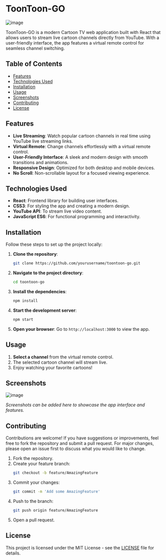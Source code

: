 # ToonToon-GO
![image](https://github.com/user-attachments/assets/8e60f72c-98b0-410e-a592-7a44949b4aa2)

ToonToon-GO is a modern Cartoon TV web application built with React that allows users to stream live cartoon channels directly from YouTube. With a user-friendly interface, the app features a virtual remote control for seamless channel switching.

## Table of Contents

- [Features](#features)
- [Technologies Used](#technologies-used)
- [Installation](#installation)
- [Usage](#usage)
- [Screenshots](#screenshots)
- [Contributing](#contributing)
- [License](#license)

## Features

- **Live Streaming**: Watch popular cartoon channels in real time using YouTube live streaming links.
- **Virtual Remote**: Change channels effortlessly with a virtual remote control.
- **User-Friendly Interface**: A sleek and modern design with smooth transitions and animations.
- **Responsive Design**: Optimized for both desktop and mobile devices.
- **No Scroll**: Non-scrollable layout for a focused viewing experience.

## Technologies Used

- **React**: Frontend library for building user interfaces.
- **CSS3**: For styling the app and creating a modern design.
- **YouTube API**: To stream live video content.
- **JavaScript ES6**: For functional programming and interactivity.

## Installation

Follow these steps to set up the project locally:

1. **Clone the repository**:

   ```bash
   git clone https://github.com/yourusername/toontoon-go.git
   ```

2. **Navigate to the project directory**:

   ```bash
   cd toontoon-go
   ```

3. **Install the dependencies**:

   ```bash
   npm install
   ```

4. **Start the development server**:

   ```bash
   npm start
   ```

5. **Open your browser**: Go to `http://localhost:3000` to view the app.

## Usage

1. **Select a channel** from the virtual remote control.
2. The selected cartoon channel will stream live.
3. Enjoy watching your favorite cartoons!

## Screenshots

![image](https://github.com/user-attachments/assets/37c758bc-9920-499a-b88b-860c18d22550)


*Screenshots can be added here to showcase the app interface and features.*

## Contributing

Contributions are welcome! If you have suggestions or improvements, feel free to fork the repository and submit a pull request. For major changes, please open an issue first to discuss what you would like to change.

1. Fork the repository.
2. Create your feature branch:
   ```bash
   git checkout -b feature/AmazingFeature
   ```
3. Commit your changes:
   ```bash
   git commit -m 'Add some AmazingFeature'
   ```
4. Push to the branch:
   ```bash
   git push origin feature/AmazingFeature
   ```
5. Open a pull request.

## License

This project is licensed under the MIT License - see the [LICENSE](LICENSE) file for details.

